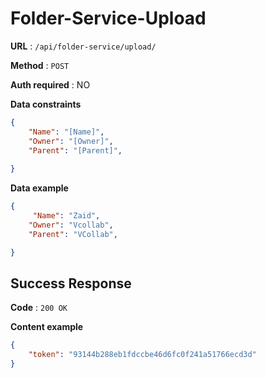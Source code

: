 # Folder-Service-Upload

**URL** : `/api/folder-service/upload/`

**Method** : `POST`

**Auth required** : NO

**Data constraints**

```json
{
    "Name": "[Name]",
    "Owner": "[Owner]",
    "Parent": "[Parent]",
    
}
```
**Data example**

```json
{
     "Name": "Zaid",
    "Owner": "Vcollab",
    "Parent": "VCollab",

}
```

## Success Response

**Code** : `200 OK`

**Content example**

```json
{
    "token": "93144b288eb1fdccbe46d6fc0f241a51766ecd3d"
}
```